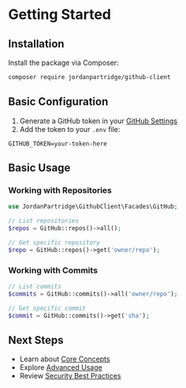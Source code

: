 # Getting Started

## Installation

Install the package via Composer:

```bash
composer require jordanpartridge/github-client
```

## Basic Configuration

1. Generate a GitHub token in your [GitHub Settings](https://github.com/settings/tokens)
2. Add the token to your `.env` file:

```dotenv
GITHUB_TOKEN=your-token-here
```

## Basic Usage

### Working with Repositories

```php
use JordanPartridge\GithubClient\Facades\GitHub;

// List repositories
$repos = GitHub::repos()->all();

// Get specific repository
$repo = GitHub::repos()->get('owner/repo');
```

### Working with Commits

```php
// List commits
$commits = GitHub::commits()->all('owner/repo');

// Get specific commit
$commit = GitHub::commits()->get('sha');
```

## Next Steps

- Learn about [Core Concepts](./core-concepts.md)
- Explore [Advanced Usage](./advanced-usage.md)
- Review [Security Best Practices](./security.md)
